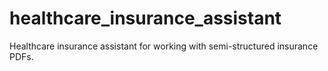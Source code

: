 # healthcare_insurance_assistant
Healthcare insurance assistant for working with semi-structured insurance PDFs.  
